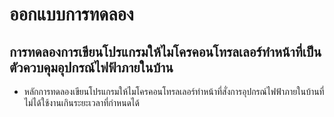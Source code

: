 # ออกแบบการทดลอง
## การทดลองการเขียนโปรแกรมให้ไมโครคอนโทรลเลอร์ทำหน้าที่เป็นตัวควบคุมอุปกรณ์ไฟฟ้าภายในบ้าน
- หลักการทดลองเขียนโปรแกรมให้ไมโครคอนโทรลเลอร์ทำหน้าที่สั่งการอุปกรณ์ไฟฟ้าภายในบ้านที่ไม่ได้ใช้งานเกินระยะเวลาที่กำหนดได้
